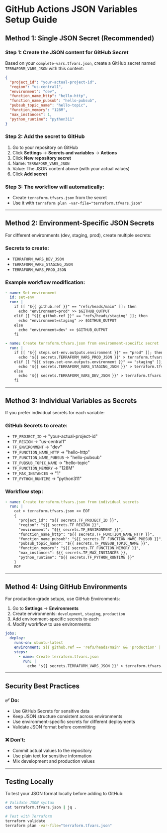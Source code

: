 # GitHub Actions JSON Variables Setup Guide

## Method 1: Single JSON Secret (Recommended)

### Step 1: Create the JSON content for GitHub Secret

Based on your `complete-vars.tfvars.json`, create a GitHub secret named `TERRAFORM_VARS_JSON` with this content:

```json
{
  "project_id": "your-actual-project-id",
  "region": "us-central1",
  "environment": "dev",
  "function_name_http": "hello-http",
  "function_name_pubsub": "hello-pubsub",
  "pubsub_topic_name": "hello-topic",
  "function_memory": "128M",
  "max_instances": 1,
  "python_runtime": "python311"
}
```

### Step 2: Add the secret to GitHub

1. Go to your repository on GitHub
2. Click **Settings** → **Secrets and variables** → **Actions**
3. Click **New repository secret**
4. Name: `TERRAFORM_VARS_JSON`
5. Value: The JSON content above (with your actual values)
6. Click **Add secret**

### Step 3: The workflow will automatically:

- Create `terraform.tfvars.json` from the secret
- Use it with `terraform plan -var-file="terraform.tfvars.json"`

---

## Method 2: Environment-Specific JSON Secrets

For different environments (dev, staging, prod), create multiple secrets:

### Secrets to create:

- `TERRAFORM_VARS_DEV_JSON`
- `TERRAFORM_VARS_STAGING_JSON`
- `TERRAFORM_VARS_PROD_JSON`

### Example workflow modification:

```yaml
- name: Set environment
  id: set-env
  run: |
    if [[ "${{ github.ref }}" == "refs/heads/main" ]]; then
      echo "environment=prod" >> $GITHUB_OUTPUT
    elif [[ "${{ github.ref }}" == "refs/heads/staging" ]]; then
      echo "environment=staging" >> $GITHUB_OUTPUT
    else
      echo "environment=dev" >> $GITHUB_OUTPUT
    fi

- name: Create terraform.tfvars.json from environment-specific secret
  run: |
    if [[ "${{ steps.set-env.outputs.environment }}" == "prod" ]]; then
      echo '${{ secrets.TERRAFORM_VARS_PROD_JSON }}' > terraform.tfvars.json
    elif [[ "${{ steps.set-env.outputs.environment }}" == "staging" ]]; then
      echo '${{ secrets.TERRAFORM_VARS_STAGING_JSON }}' > terraform.tfvars.json
    else
      echo '${{ secrets.TERRAFORM_VARS_DEV_JSON }}' > terraform.tfvars.json
    fi
```

---

## Method 3: Individual Variables as Secrets

If you prefer individual secrets for each variable:

### GitHub Secrets to create:

- `TF_PROJECT_ID` → "your-actual-project-id"
- `TF_REGION` → "us-central1"
- `TF_ENVIRONMENT` → "dev"
- `TF_FUNCTION_NAME_HTTP` → "hello-http"
- `TF_FUNCTION_NAME_PUBSUB` → "hello-pubsub"
- `TF_PUBSUB_TOPIC_NAME` → "hello-topic"
- `TF_FUNCTION_MEMORY` → "128M"
- `TF_MAX_INSTANCES` → "1"
- `TF_PYTHON_RUNTIME` → "python311"

### Workflow step:

```yaml
- name: Create terraform.tfvars.json from individual secrets
  run: |
    cat > terraform.tfvars.json << EOF
    {
      "project_id": "${{ secrets.TF_PROJECT_ID }}",
      "region": "${{ secrets.TF_REGION }}",
      "environment": "${{ secrets.TF_ENVIRONMENT }}",
      "function_name_http": "${{ secrets.TF_FUNCTION_NAME_HTTP }}",
      "function_name_pubsub": "${{ secrets.TF_FUNCTION_NAME_PUBSUB }}",
      "pubsub_topic_name": "${{ secrets.TF_PUBSUB_TOPIC_NAME }}",
      "function_memory": "${{ secrets.TF_FUNCTION_MEMORY }}",
      "max_instances": ${{ secrets.TF_MAX_INSTANCES }},
      "python_runtime": "${{ secrets.TF_PYTHON_RUNTIME }}"
    }
    EOF
```

---

## Method 4: Using GitHub Environments

For production-grade setups, use GitHub Environments:

1. Go to **Settings** → **Environments**
2. Create environments: `development`, `staging`, `production`
3. Add environment-specific secrets to each
4. Modify workflow to use environments:

```yaml
jobs:
  deploy:
    runs-on: ubuntu-latest
    environment: ${{ github.ref == 'refs/heads/main' && 'production' || 'development' }}
    steps:
      - name: Create terraform.tfvars.json
        run: |
          echo '${{ secrets.TERRAFORM_VARS_JSON }}' > terraform.tfvars.json
```

---

## Security Best Practices

### ✅ Do:

- Use GitHub Secrets for sensitive data
- Keep JSON structure consistent across environments
- Use environment-specific secrets for different deployments
- Validate JSON format before committing

### ❌ Don't:

- Commit actual values to the repository
- Use plain text for sensitive information
- Mix development and production values

---

## Testing Locally

To test your JSON format locally before adding to GitHub:

```bash
# Validate JSON syntax
cat terraform.tfvars.json | jq .

# Test with Terraform
terraform validate
terraform plan -var-file="terraform.tfvars.json"
```
